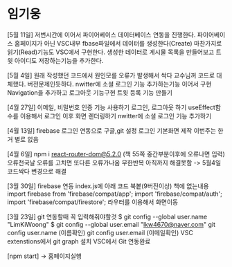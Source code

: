 # 임기웅
[5월 11일]
저번시간에 이어서 파이어베이스 데이터베이스 연동을 진행한다.
파이어베이스 홈페이지가 아닌 VSC내부 fbase파일에서 데이터를 생성한다(Create)
마찬가지로 읽기(Read)기능도 VSC에서 구현한다.
생성한 데이터로 게시물 목록을 만들어보고 트윗 아이디도 저장하는기능을 추가한다.


[5월 4일]
원래 작성했던 코드에서 원인모를 오류가 발생해서 싹다 교수님꺼 코드로 대체했다. 버전문제인듯하다.
nwitter에 소셜 로그인 기능 추가하는기능 이어서 구현
Navigation을 추가하고 로그아웃 기능구현
트윗 등록 기능 만들기

[4월 27일]
이메일, 비밀번호 인증 기능 사용하기
로그인, 로그아웃 하기
useEffect함수를 이용해서 로그인 이후 화면 렌더링하기
nwitter에 소셜 로그인 기능 추가하기

[4월 13일]
firebase 로그인 연동으로 구글,git 설정
로그인 기본화면 제작
이번주는 한거 별로 없음

[4월 6일]
npm i react-router-dom@5.2.0 (책 55쪽 중간부분이후에 오류나면 입력)
오류천국날 오류를 고치면 또다른 오류가나옴 무한반복
아직까지 해결못함 -> 5월4일 코드싹다 변경으로 해결

[3월 30일]
firebase 연동
index.js에 아래 코드 북봍(9버전이상) 책에 없는내용
    import firebase from 'firebase/compat/app';
    import 'firebase/compat/auth';
    import 'firebase/compat/firestore';
라우터를 이용해서 화면이동

[3월 23일]
git 연동할때 꼭 입력해줘야할것
    $ git config --global user.name "LimKiWoong"
    $ git config --global user.email "lkw4670@naver.com"
    git config user.name   (이름확인)
    git config user.email  (이메일확인)
VSC extenstions에서 git graph 설치
VSC에서 Git 연동완료

[npm start] -> 홈페이지실행